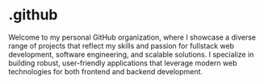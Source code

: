 # .github
Welcome to my personal GitHub organization, where I showcase a diverse range of projects that reflect my skills and passion for fullstack web development, software engineering, and scalable solutions. I specialize in building robust, user-friendly applications that leverage modern web technologies for both frontend and backend development.
